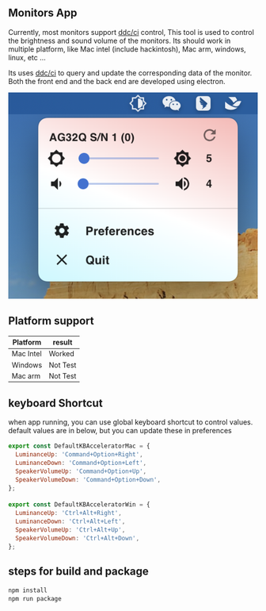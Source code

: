 ## Monitors App

Currently, most monitors support [ddc/ci](https://en.wikipedia.org/wiki/Display_Data_Channel) control, This tool is used to control the brightness and sound volume of the
monitors. Its should work in multiple platform, like Mac intel (include hackintosh), Mac arm, windows, linux, etc ...

Its uses [ddc/ci](https://en.wikipedia.org/wiki/Display_Data_Channel) to query and update the corresponding data of the monitor. Both the front end and the back end are
developed using electron.

![](i/mac-01.png)

## Platform support

| Platform  | result   |
|-----------|----------|
| Mac Intel | Worked   |
| Windows   | Not Test |
| Mac arm   | Not Test |

## keyboard Shortcut

when app running, you can use global keyboard shortcut to control values. default values are in below, but you can
update these in preferences

```javascript
export const DefaultKBAcceleratorMac = {
  LuminanceUp: 'Command+Option+Right',
  LuminanceDown: 'Command+Option+Left',
  SpeakerVolumeUp: 'Command+Option+Up',
  SpeakerVolumeDown: 'Command+Option+Down',
};

export const DefaultKBAcceleratorWin = {
  LuminanceUp: 'Ctrl+Alt+Right',
  LuminanceDown: 'Ctrl+Alt+Left',
  SpeakerVolumeUp: 'Ctrl+Alt+Up',
  SpeakerVolumeDown: 'Ctrl+Alt+Down',
};
```

## steps for build and package

```bash
npm install
npm run package
```

